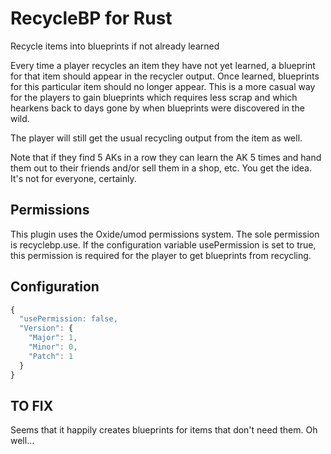 # RecycleBP for Rust
Recycle items into blueprints if not already learned

Every time a player recycles an item they have not yet learned, a blueprint for that item should appear in the recycler output.  Once learned, blueprints for this particular item should no longer appear.  This is a more casual way for the players to gain blueprints which requires less scrap and which hearkens back to days gone by when blueprints were discovered in the wild.

The player will still get the usual recycling output from the item as well.

Note that if they find 5 AKs in a row they can learn the AK 5 times and hand them out to their friends and/or sell them in a shop, etc.  You get the idea.  It's not for everyone, certainly.

## Permissions
This plugin uses the Oxide/umod permissions system.  The sole permission is recyclebp.use.  If the configuration variable usePermission is set to true, this permission is required for the player to get blueprints from recycling.

## Configuration
```js
{
  "usePermission: false,
  "Version": {
    "Major": 1,
    "Minor": 0,
    "Patch": 1
  }
}
```

## TO FIX
Seems that it happily creates blueprints for items that don't need them.  Oh well...
